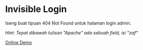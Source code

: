 # Invisible Login

Iseng buat tipuan 404 Not Found untuk halaman login admin.

*Hint: Tepat dibawah tulisan "Apache" ada sebuah field, isi "zaf"*

[Online Demo](http://zaf.web.id/labs/invisible-login)